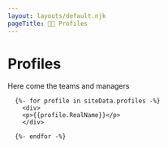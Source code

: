 ```yaml
---
layout: layouts/default.njk
pageTitle: 🏈🐖 Profiles
---
```


# Profiles

Here come the teams and managers

      {%- for profile in siteData.profiles -%}
        <div>
        <p>{{profile.RealName}}</p>
        </div>
        
      {%- endfor -%}